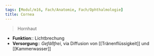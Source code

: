 ```yaml
---
tags: [Modul/m16, Fach/Anatomie, Fach/Ophthalmologie]
title: Cornea
---
```

> Hornhaut 
- **Funktion**:: Lichtbrechung
- **Versorgung**:: *Gefäßfrei*, via Diffusion von [[Tränenflüssigkeit]] und [[Kammerwasser]]